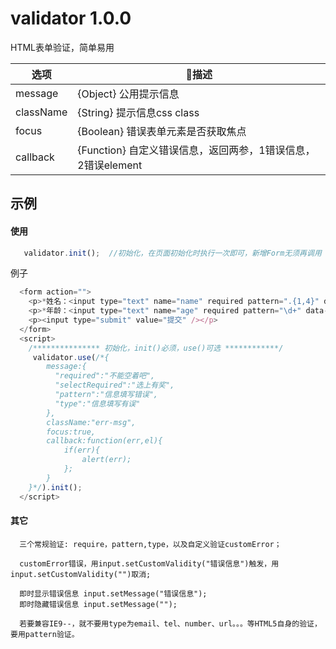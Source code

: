 # validator 1.0.0

HTML表单验证，简单易用




| 选项                  | 描述                                                                                                                                                                                                                                                                                                                         |
|----------------------------|---------------------------------------------------------------------------------------------------------------------------------------------------------------------------------------------------------------------------------------------------------------------------------------------------------------------------------|
| message        | {Object} 公用提示信息 |
| className      | {String} 提示信息css class |
| focus          | {Boolean} 错误表单元素是否获取焦点 |
| callback       | {Function} 自定义错误信息，返回两参，1错误信息，2错误element |

## 示例

#### 使用 
```javascript
   validator.init();  //初始化，在页面初始化时执行一次即可，新增Form无须再调用
```
例子

```javascript
  <form action="">
    <p>*姓名：<input type="text" name="name" required pattern=".{1,4}" data-required="请填写姓名" data-pattern="你的姓能超过4个字！！！" /></p>
    <p>*年龄：<input type="text" name="age" required pattern="\d+" data-pattern="要填数字啊！！！" /></p>
    <p><input type="submit" value="提交" /></p>
  </form>
  <script>
    /*************** 初始化，init()必须，use()可选 ************/
     validator.use(/*{
		message:{
		  "required":"不能空着吧",	
		  "selectRequired":"选上有奖",
		  "pattern":"信息填写错误",
		  "type":"信息填写有误"
		},
		className:"err-msg",
		focus:true,
		callback:function(err,el){
			if(err){
				alert(err);
			};
		}
	}*/).init();
  </script>
```

#### 其它
      三个常规验证: require，pattern,type，以及自定义验证customError；

	  customError错误，用input.setCustomValidity("错误信息")触发，用input.setCustomValidity("")取消;

	  即时显示错误信息 input.setMessage("错误信息");
      即时隐藏错误信息 input.setMessage("");
	
	  若要兼容IE9--，就不要用type为email、tel、number、url。。。等HTML5自身的验证，要用pattern验证。
